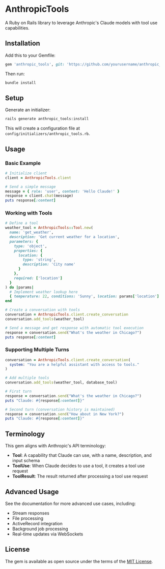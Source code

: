 # AnthropicTools

A Ruby on Rails library to leverage Anthropic's Claude models with tool use capabilities.

## Installation

Add this to your Gemfile:

```ruby
gem 'anthropic_tools', git: 'https://github.com/yourusername/anthropic_tools.git'
```

Then run:

```bash
bundle install
```

## Setup

Generate an initializer:

```bash
rails generate anthropic_tools:install
```

This will create a configuration file at `config/initializers/anthropic_tools.rb`.

## Usage

### Basic Example

```ruby
# Initialize client
client = AnthropicTools.client

# Send a simple message
message = { role: 'user', content: 'Hello Claude!' }
response = client.chat(message)
puts response[:content]
```

### Working with Tools

```ruby
# Define a tool
weather_tool = AnthropicTools::Tool.new(
  name: 'get_weather',
  description: 'Get current weather for a location',
  parameters: {
    type: 'object',
    properties: {
      location: {
        type: 'string',
        description: 'City name'
      }
    },
    required: ['location']
  }
) do |params|
  # Implement weather lookup here
  { temperature: 22, conditions: 'Sunny', location: params['location'] }
end

# Create a conversation with tools
conversation = AnthropicTools.client.create_conversation
conversation.add_tools(weather_tool)

# Send a message and get response with automatic tool execution
response = conversation.send("What's the weather in Chicago?")
puts response[:content]
```

### Supporting Multiple Turns

```ruby
conversation = AnthropicTools.client.create_conversation(
  system: "You are a helpful assistant with access to tools."
)

# Add multiple tools
conversation.add_tools(weather_tool, database_tool)

# First turn
response = conversation.send("What's the weather in Chicago?")
puts "Claude: #{response[:content]}"

# Second turn (conversation history is maintained)
response = conversation.send("How about in New York?")
puts "Claude: #{response[:content]}"
```

## Terminology

This gem aligns with Anthropic's API terminology:

- **Tool**: A capability that Claude can use, with a name, description, and input schema
- **ToolUse**: When Claude decides to use a tool, it creates a tool use request
- **ToolResult**: The result returned after processing a tool use request

## Advanced Usage

See the documentation for more advanced use cases, including:

- Stream responses
- File processing
- ActiveRecord integration
- Background job processing
- Real-time updates via WebSockets

## License

The gem is available as open source under the terms of the [MIT License](https://opensource.org/licenses/MIT).
